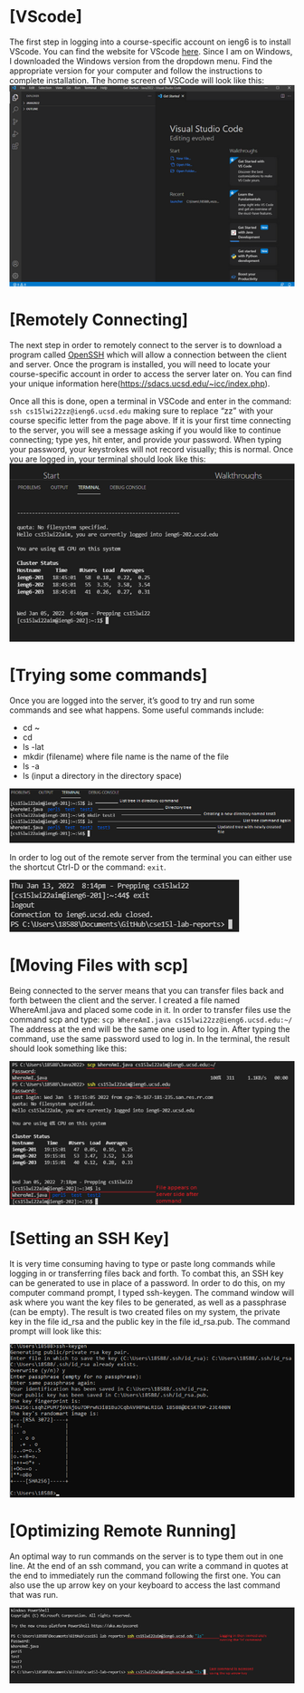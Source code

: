 # [VScode]
The first step in logging into a course-specific account on ieng6 is to install VScode.
You can find the website for VScode [here](https://code.visualstudio.com/). Since I am on Windows, I downloaded the Windows version from the dropdown menu. Find the appropriate version for your computer and follow the instructions to complete installation. The home screen of VSCode will look like this:
![Image](screenshot7.png)

# [Remotely Connecting]
The next step in order to remotely connect to the server is to download a program called [OpenSSH](https://docs.microsoft.com/en-us/windows-server/administration/openssh/openssh_install_firstuse) which will allow a connection between the client and server. Once the program is installed, you will need to locate your course-specific account in order to access the server later on. You can find your unique information here(https://sdacs.ucsd.edu/~icc/index.php).

Once all this is done, open a terminal in VSCode and enter in the command: `ssh cs15lwi22zz@ieng6.ucsd.edu` making sure to replace “zz” with your course specific letter from the page above. If it is your first time connecting to the server, you will see a message asking if you would like to continue connecting; type yes, hit enter, and provide your password. When typing your password, your keystrokes will not record visually; this is normal. Once you are logged in, your terminal should look like this:
![Image](screenshot5.png)

# [Trying some commands] 
Once you are logged into the server, it’s good to try and run some commands and see what happens. Some useful commands include:
* cd ~
* cd
* ls -lat
* mkdir (filename) where file name is the name of the file
* ls -a
* ls <directory> (input a directory in the directory space)

![Image](screenshot2.png)

In order to log out of the remote server from the terminal you can either use the shortcut Ctrl-D or the command: `exit`.

![Image](screenshot4.png)

# [Moving Files with scp] 
Being connected to the server means that you can transfer files back and forth between the client and the server. I created a file named WhereAmI.java and placed some code in it. 
In order to transfer files use the command scp and type: `scp WhereAmI.java cs15lwi22zz@ieng6.ucsd.edu:~/`
The address at the end will be the same one used to log in. After typing the command, use the same password used to log in. In the terminal, the result should look something like this:

![Image](screenshot6.png)

# [Setting an SSH Key]
It is very time consuming having to type or paste long commands while logging in or transferring files back and forth. To combat this, an SSH key can be generated to use in place of a password. 
In order to do this, on my computer command prompt, I typed ssh-keygen. The command window will ask where you want the key files to be generated, as well as a passphrase (can be empty). The result is two created files on my system, the private key in the file id_rsa and the public key in the file id_rsa.pub. 
The command prompt will look like this:

![Image](screenshot3.png)

# [Optimizing Remote Running]
An optimal way to run commands on the server is to type them out in one line. At the end of an ssh command, you can write a command in quotes at the end to immediately run the command following the first one.
You can also use the up arrow key on your keyboard to access the last command that was run.

![Image](screenshot8.png)









